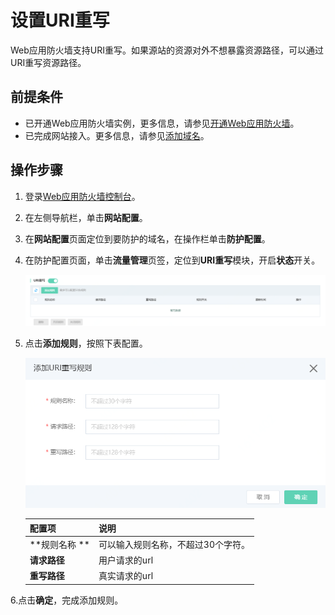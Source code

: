 # 设置URI重写

Web应用防火墙支持URI重写。如果源站的资源对外不想暴露资源路径，可以通过URI重写资源路径。

## 前提条件

- 已开通Web应用防火墙实例，更多信息，请参见[开通Web应用防火墙](https://docs.jdcloud.com/cn/web-application-firewall/purchase-process)。
- 已完成网站接入。更多信息，请参见[添加域名](https://docs.jdcloud.com/cn/web-application-firewall/step-1)。

## 操作步骤

1. 登录[Web应用防火墙控制台](https://cloudwaf-console.jdcloud.com/overview/business)。

2. 在左侧导航栏，单击**网站配置**。

3. 在**网站配置**页面定位到要防护的域名，在操作栏单击**防护配置**。

4. 在防护配置页面，单击**流量管理**页签，定位到**URI重写**模块，开启**状态**开关。

   ![image](../../../../../image/WAF/protect-configure/50.URI-Rewrite.png)

5. 点击**添加规则**，按照下表配置。

   ![image](../../../../../image/WAF/protect-configure/51.URI-Rewrite-Add-Rule.png)

   | 配置项                | 说明                               |
   | --------------------- | ---------------------------------- |
   | **规则名称         ** | 可以输入规则名称，不超过30个字符。 |
   | **请求路径**          | 用户请求的url                      |
   | **重写路径**          | 真实请求的url                      |

6.点击**确定**，完成添加规则。